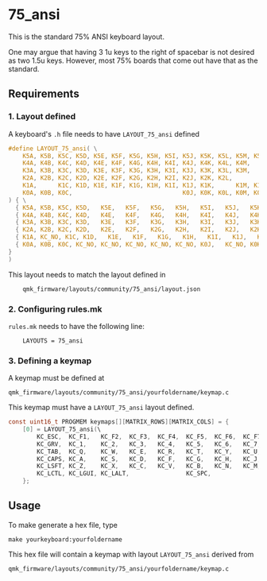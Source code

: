 # 75_ansi

This is the standard 75% ANSI keyboard layout. 

One may argue that having 3 1u keys to the right of spacebar
is not desired as two 1.5u keys. However, most 75% boards that
come out have that as the standard. 

## Requirements

### 1. Layout defined

A keyboard's `.h` file needs to have `LAYOUT_75_ansi` defined

```c
#define LAYOUT_75_ansi( \
    K5A, K5B, K5C, K5D, K5E, K5F, K5G, K5H, K5I, K5J, K5K, K5L, K5M, K5N, K5O,     K5Q, \
    K4A, K4B, K4C, K4D, K4E, K4F, K4G, K4H, K4I, K4J, K4K, K4L, K4M,      K4O, K4P, \
    K3A, K3B, K3C, K3D, K3E, K3F, K3G, K3H, K3I, K3J, K3K, K3L, K3M,      K3O, K3P, \
    K2A, K2B, K2C, K2D, K2E, K2F, K2G, K2H, K2I, K2J, K2K, K2L,           K2O, K2P, \
    K1A,      K1C, K1D, K1E, K1F, K1G, K1H, K1I, K1J, K1K,      K1M, K1N, K1O, K1P, \
    K0A, K0B, K0C,                               K0J, K0K, K0L, K0M, K0N, K0O, K0P  \
) { \
  { K5A, K5B, K5C, K5D,   K5E,   K5F,   K5G,   K5H,   K5I,   K5J,   K5K, K5L,   K5M, K5N,   K5O, KC_NO, K5Q }, \
  { K4A, K4B, K4C, K4D,   K4E,   K4F,   K4G,   K4H,   K4I,   K4J,   K4K, K4L,   K4M, KC_NO, K4O, K4P,   KC_NO    }, \
  { K3A, K3B, K3C, K3D,   K3E,   K3F,   K3G,   K3H,   K3I,   K3J,   K3K, K3L,   K3M, KC_NO, K3O, K3P,   KC_NO    }, \
  { K2A, K2B, K2C, K2D,   K2E,   K2F,   K2G,   K2H,   K2I,   K2J,   K2K, K2L,   KC_NO, KC_NO, K2O, K2P,   KC_NO    }, \
  { K1A, KC_NO, K1C, K1D,   K1E,   K1F,   K1G,   K1H,   K1I,   K1J,   K1K, KC_NO, K1M, K1N,   K1O, K1P,   KC_NO    }, \
  { K0A, K0B, K0C, KC_NO, KC_NO, KC_NO, KC_NO, KC_NO, K0J,   KC_NO, K0K, K0L,   K0M, K0N,   K0O, K0P,   KC_NO    }  \
}
)
```

This layout needs to match the layout defined in

        qmk_firmware/layouts/community/75_ansi/layout.json

### 2. Configuring rules.mk

`rules.mk` needs to have the following line:

        LAYOUTS = 75_ansi

### 3. Defining a keymap

A keymap must be defined at         

    qmk_firmware/layouts/community/75_ansi/yourfoldername/keymap.c   

This keymap must have a `LAYOUT_75_ansi` layout defined. 

```c
const uint16_t PROGMEM keymaps[][MATRIX_ROWS][MATRIX_COLS] = {
    [0] = LAYOUT_75_ansi(\
        KC_ESC,  KC_F1,   KC_F2,  KC_F3,  KC_F4,  KC_F5,  KC_F6,  KC_F7,  KC_F8,  KC_F9,   KC_F10,  KC_F11,  KC_F12,  KC_PSCR, KC_PAUS, KC_DEL,
        KC_GRV,  KC_1,    KC_2,   KC_3,   KC_4,   KC_5,   KC_6,   KC_7,   KC_8,   KC_9,    KC_0,    KC_MINS, KC_EQL,  KC_BSPC, KC_HOME,
        KC_TAB,  KC_Q,    KC_W,   KC_E,   KC_R,   KC_T,   KC_Y,   KC_U,   KC_I,   KC_O,    KC_P,    KC_LBRC, KC_RBRC, KC_BSLS, KC_PGUP,
        KC_CAPS, KC_A,    KC_S,   KC_D,   KC_F,   KC_G,   KC_H,   KC_J,   KC_K,   KC_L,    KC_SCLN, KC_QUOT, KC_ENT,  KC_PGDN,
        KC_LSFT, KC_Z,    KC_X,   KC_C,   KC_V,   KC_B,   KC_N,   KC_M,   KC_COMM, KC_DOT, KC_SLSH, KC_RSFT,          KC_UP,   KC_END,
        KC_LCTL, KC_LGUI, KC_LALT,                KC_SPC,                                  KC_RALT, KC_RGUI, KC_RCTL, KC_LEFT, KC_DOWN, KC_RGHT)
    };
```

## Usage

To make generate a hex file, type

    make yourkeyboard:yourfoldername

This hex file will contain a keymap with layout `LAYOUT_75_ansi` derived from

    qmk_firmware/layouts/community/75_ansi/yourfoldername/keymap.c
